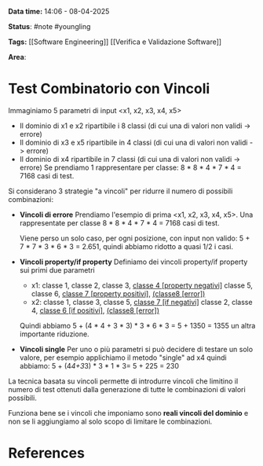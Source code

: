 **Data time:** 14:06 - 08-04-2025

**Status**: #note #youngling 

**Tags:** [[Software Engineering]] [[Verifica e Validazione Software]]

**Area**: 
# Test Combinatorio con Vincoli

Immaginiamo 5 parametri di input <x1, x2, x3, x4, x5>
- Il dominio di x1 e x2 ripartibile i 8 classi (di cui una di valori non validi -> errore)
- Il dominio di x3 e x5 ripartibile in 4 classi (di cui una di valori non validi -> errore)
- Il dominio di x4 ripartibile in 7 classi (di cui una di valori non validi -> errore)
Se prendiamo 1 rappresentare per classe: 8 * 8 * 4 * 7 * 4 = 7168 casi di test.

Si considerano 3 strategie "a vincoli" per ridurre il numero di possibili combinazioni:
- **Vincoli di errore**
	Prendiamo l'esempio di prima <x1, x2, x3, x4, x5>. Una rappresentate per classe 8 * 8 * 4 * 7 * 4 = 7168 casi di test.

	Viene perso un solo caso, per ogni posizione, con input non valido: 5 + 7 * 7 * 3 * 6 * 3 = 2.651, quindi abbiamo ridotto a quasi 1/2 i casi.
	
- **Vincoli property/if property** 
	Definiamo dei vincoli property/if property sui primi due parametri
	- x1: classe 1, classe 2, classe 3, <u>classe 4 [property negativi]</u> classe 5, classe 6, <u>classe 7 [property positivi]</u>, <u>(classe8 [error])</u>
	- x2: classe 1, classe 3, classe 5, <u>classe 7 [if negativi]</u> classe 2, classe 4, <u>classe 6 [if positivi]</u>,  <u>(classe8 [error])</u>
	
	Quindi abbiamo 5 + (4 * 4 + 3 * 3) * 3 * 6 * 3 = 5 + 1350 = 1355 un altra importante riduzione.
	
- **Vincoli single**
	Per uno o più parametri si può decidere di testare un solo valore, per esempio applichiamo il metodo "single" ad x4 quindi abbiamo:
	5 + (4*4+3*3) * 3 * 1 * 3= 5 + 225 = 230

La tecnica basata su vincoli permette di introdurre vincoli che limitino il numero di test ottenuti dalla generazione di tutte le combinazioni di valori possibili.

Funziona bene se i vincoli che imponiamo sono **reali vincoli del dominio** e non se li aggiungiamo al solo scopo di limitare le combinazioni.
# References